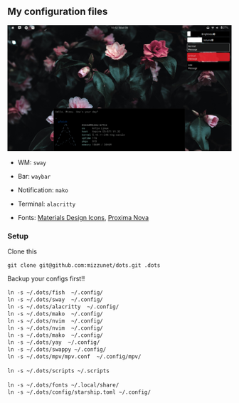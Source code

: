 ## My configuration files

<img src="/.screenshots/scr_mako.png" alt="Linux" />

* WM: `sway`

* Bar: `waybar`

* Notification: `mako`

* Terminal: `alacritty`

* Fonts: [Materials Design Icons](https://materialdesignicons.com/), [Proxima Nova](https://aur.archlinux.org/packages/ttf-clear-sans/)

### Setup
Clone this 
```
git clone git@github.com:mizzunet/dots.git .dots
```
Backup your configs first!!
```
ln -s ~/.dots/fish  ~/.config/
ln -s ~/.dots/sway  ~/.config/
ln -s ~/.dots/alacritty  ~/.config/
ln -s ~/.dots/mako  ~/.config/
ln -s ~/.dots/nvim  ~/.config/
ln -s ~/.dots/nvim  ~/.config/
ln -s ~/.dots/mako  ~/.config/
ln -s ~/.dots/yay  ~/.config/
ln -s ~/.dots/swappy ~/.config/
ln -s ~/.dots/mpv/mpv.conf  ~/.config/mpv/

ln -s ~/.dots/scripts ~/.scripts

ln -s ~/.dots/fonts ~/.local/share/
ln -s ~/.dots/config/starship.toml ~/.config/

```
